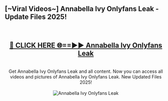 <h2>[~Viral Videos~] Annabella Ivy Onlyfans Leak - Update Files 2025!</h2>
<br>
<div align="center">
<h2><a href="https://betterlinks.top/A2PfLJ" rel="nofollow">🔴 CLICK HERE 🌐==►► Annabella Ivy Onlyfans Leak</a></h2>
<br>
Get Annabella Ivy Onlyfans Leak and all content. Now you can access all videos and pictures of Annabella Ivy Onlyfans Leak. New Updated Files 2025!
<br>
<br>
<a href="https://betterlinks.top/A2PfLJ" rel="nofollow" data-target="animated-image.originalLink"><img src="https://i.ibb.co.com/WyWwxjT/player-gif2.gif" alt="Annabella Ivy Onlyfans Leak" style="max-width: 100%; display: inline-block;" data-target="animated-image.originalImage"></a>
</div>
<br>
